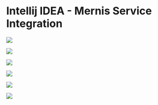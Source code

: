 # Intellij IDEA - Mernis Service Integration

![](https://i.resmim.net/i/1-163.png)

![](https://i.resmim.net/i/2-117.png)

![](https://www.resimyukle.org/images/2021/05/05/41d09088bebb8e8edbb1024303f546b0.png)

![](https://www.resimyukle.org/images/2021/05/05/a85380e6c6a0496f81c01416cab4abf2.png)

![](https://www.resimyukle.org/images/2021/05/05/398ab7dd8511b93048dc880efb853942.png)

![](https://www.resimyukle.org/images/2021/05/05/83b04df070cd53b519c76c9c5c51b454.png)
